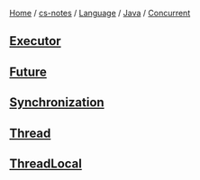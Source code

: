 [Home](https://mengxianbin.github.io) /
[cs-notes](https://mengxianbin.github.io/cs-notes/content) /
[Language](https://mengxianbin.github.io/cs-notes/content/Language) /
[Java](https://mengxianbin.github.io/cs-notes/content/Language/Java) /
[Concurrent](https://mengxianbin.github.io/cs-notes/content/Language/Java/Concurrent)

## [Executor](https://mengxianbin.github.io/cs-notes/content/Language/Java/Concurrent/Executor/)

## [Future](https://mengxianbin.github.io/cs-notes/content/Language/Java/Concurrent/Future/)

## [Synchronization](https://mengxianbin.github.io/cs-notes/content/Language/Java/Concurrent/Synchronization/)

## [Thread](https://mengxianbin.github.io/cs-notes/content/Language/Java/Concurrent/Thread/)

## [ThreadLocal](https://mengxianbin.github.io/cs-notes/content/Language/Java/Concurrent/ThreadLocal)
